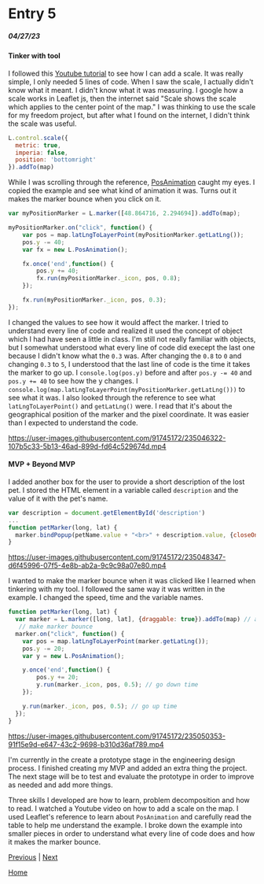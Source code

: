 # Entry 5
##### 04/27/23

#### Tinker with tool

I followed this [Youtube tutorial](https://www.youtube.com/watch?v=SfBkBBM4U8U&list=PLGHe6Moaz52PUNP4DtIshALDogSURIlYB&index=7&ab_channel=MapTiler) to see how I can add a scale. It was really simple, I only needed 5 lines of code. When I saw the scale, I actually didn't know what it meant. I didn't know what it was measuring. I google how a scale works in Leaflet js, then the internet said "Scale shows the scale which applies to the center point of the map." I was thinking to use the scale for my freedom project, but after what I found on the internet, I didn't think the scale was useful.

```js
L.control.scale({
  metric: true,
  imperia: false,
  position: 'bottomright'
}).addTo(map)
```

While I was scrolling through the reference, [PosAnimation](https://leafletjs.com/reference.html#posanimation) caught my eyes. I copied the example and see what kind of animation it was. Turns out it makes the marker bounce when you click on it.

```js
var myPositionMarker = L.marker([48.864716, 2.294694]).addTo(map);

myPositionMarker.on("click", function() {
    var pos = map.latLngToLayerPoint(myPositionMarker.getLatLng());
    pos.y -= 40;
    var fx = new L.PosAnimation();

    fx.once('end',function() {
        pos.y += 40;
        fx.run(myPositionMarker._icon, pos, 0.8);
    });

    fx.run(myPositionMarker._icon, pos, 0.3);
});
```

I changed the values to see how it would affect the marker. I tried to understand every line of code and realized it used the concept of object which I had have seen a little in class. I'm still not really familiar with objects, but I somewhat understood what every line of code did execept the last one because I didn't know what the `0.3` was. After changing the `0.8` to `0` and changing `0.3` to `5`, I understood that the last line of code is the time it takes the marker to go up. I `console.log(pos.y)` before and after `pos.y -= 40` and `pos.y += 40` to see how the y changes. I `console.log(map.latLngToLayerPoint(myPositionMarker.getLatLng()))` to see what it was. I also looked through the reference to see what `latLngToLayerPoint()` and `getLatLng()` were. I read that it's about the geographical position of the marker and the pixel coordinate. It was easier than I expected to understand the code.


https://user-images.githubusercontent.com/91745172/235046322-107b5c33-5b13-46ad-899d-fd64c529674d.mp4


#### MVP + Beyond MVP

I added another box for the user to provide a short description of the lost pet. I stored the HTML element in a variable called `description` and the value of it with the pet's name.

```js
var description = document.getElementById('description')
...
function petMarker(long, lat) {
  marker.bindPopup(petName.value + "<br>" + description.value, {closeOnClick: false, autoClose: false}).openPopup() // add pet name to the marker and make sure it's open
}
```

https://user-images.githubusercontent.com/91745172/235048347-d6f45996-07f5-4e8b-ab2a-9c9c98a07e80.mp4


I wanted to make the marker bounce when it was clicked like I learned when tinkering with my tool. I followed the same way it was written in the example. I changed the speed, time and the variable names. 

```js
function petMarker(long, lat) {
  var marker = L.marker([long, lat], {draggable: true}).addTo(map) // add marker to the map
   // make marker bounce
  marker.on("click", function() {
    var pos = map.latLngToLayerPoint(marker.getLatLng());
    pos.y -= 20;
    var y = new L.PosAnimation();

    y.once('end',function() {
        pos.y += 20;
        y.run(marker._icon, pos, 0.5); // go down time
    });

    y.run(marker._icon, pos, 0.5); // go up time
  });
}
```

https://user-images.githubusercontent.com/91745172/235050353-91f15e9d-e647-43c2-9698-b310d36af789.mp4

I'm currently in the create a prototype stage in the engineering design process. I finished creating my MVP and added an extra thing the project. The next stage will be to test and evaluate the prototype in order to improve as needed and add more things.

Three skills I developed are how to learn, problem decomposition and how to read. I watched a Youtube video on how to add a scale on the map. I used Leaflet's reference to learn about `PosAnimation` and carefully read the table to help me understand the example. I broke down the example into smaller pieces in order to understand what every line of code does and how it makes the marker bounce.



[Previous](entry04.md) | [Next](entry06.md)

[Home](../README.md)
